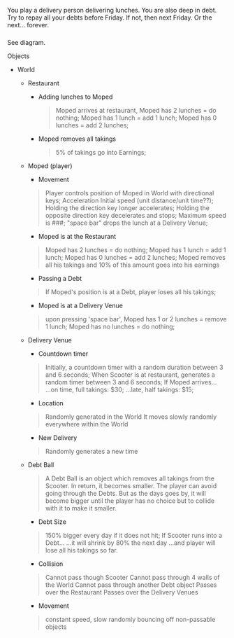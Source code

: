 

You play a delivery person delivering lunches. You are also deep in debt. Try to repay all your debts before Friday. If not, then next Friday. Or the next... forever.

###

See diagram.

Objects

- World

  - Restaurant

    - Adding lunches to Moped
      > Moped arrives at restaurant,
      > Moped has 2 lunches = do nothing;
      > Moped has 1 lunch = add 1 lunch;
      > Moped has 0 lunches = add 2 lunches;

    - Moped removes all takings
      > 5% of takings go into Earnings;

  - Moped (player)

    - Movement
    > Player controls position of Moped in World with directional keys;
    > Acceleration
      > Initial speed (unit distance/unit time??);
      > Holding the direction key longer accelerates;
      > Holding the opposite direction key decelerates and stops;
      > Maximum speed is ###;
    > "space bar" drops the lunch at a Delivery Venue;

    - Moped is at the Restaurant
    > Moped has 2 lunches = do nothing;
    > Moped has 1 lunch = add 1 lunch;
    > Moped has 0 lunches = add 2 lunches;
    > Moped removes all his takings and 10% of this amount goes into his earnings

    - Passing a Debt
    > If Moped's position is at a Debt, player loses all his takings;

    - Moped is at a Delivery Venue
    > upon pressing 'space bar',
      > Moped has 1 or 2 lunches = remove 1 lunch;
      > Moped has no lunches = do nothing;

  - Delivery Venue

    - Countdown timer
    > Initially, a countdown timer with a random duration between 3 and 6 seconds;
    > When Scooter is at restaurant, generates a random timer between 3 and 6 seconds;
    > If Moped arrives...
      > ...on time, full takings: $30;
      > ...late, half takings: $15;

    - Location
    > Randomly generated in the World
    > It moves slowly randomly everywhere within the World

    - New Delivery
    > Randomly generates a new time

  - Debt Ball
    > A Debt Ball is an object which removes all takings from the Scooter. In return, it becomes smaller. The player can avoid going through the Debts. But as the days goes by, it will become bigger until the player has no choice but to collide with it to make it smaller.

    - Debt Size
    > 150% bigger every day if it does not hit;
    > If Scooter runs into a Debt...
      > ...it will shrink by 80% the next day
      > ...and player will lose all his takings so far.

    - Collision
    > Cannot pass though Scooter
    > Cannot pass through 4 walls of the World
    > Cannot pass through another Debt object
    > Passes over the Restaurant
    > Passes over the Delivery Venues

    - Movement
    > constant speed, slow
    > randomly bouncing off non-passable objects
